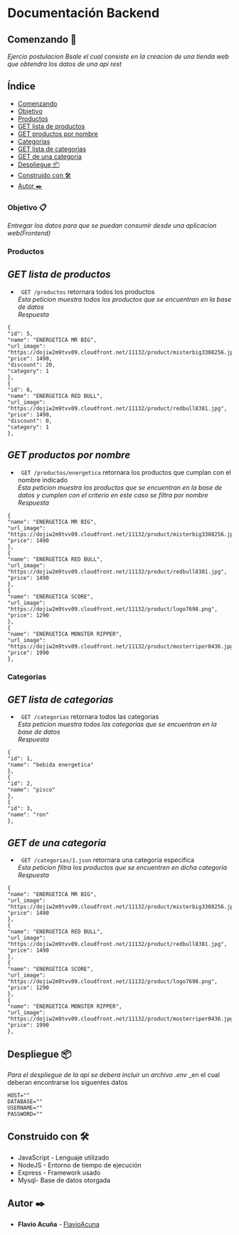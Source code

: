 # Documentación Backend



## Comenzando 🚀
_Ejercio postulacion Bsale el cual consiste en la creacion de una tienda web que obtendra los datos de una api rest_

## Índice
* [Comenzando](#Comenzando-)
* [Objetivo](#Objetivo-)
* [Productos](#Productos) 
* [GET lista de productos](#get-lista-de-productos)
* [GET productos por nombre](#get-productos-por-nombre)
* [Categorias](#Categorias)
* [GET lista de categorias](#get-lista-de-categorias)
* [GET de una categoria](#get--de-una-categoria)
* [Despliegue 📦](#despliegue-)
* [Construido con 🛠️](#construido-con-%EF%B8%8F)
* [Autor ✒️](#autor-%EF%B8%8F)


### Objetivo 📋

_Entregar los datos para que se puedan consumir desde una aplicacion web(Frontend)_

### Productos 

## _GET lista de productos_
- ``` GET /productos``` retornara todos los productos<br>
_Esta peticion muestra todos los productos que se encuentran en la base de datos_<br>
_Respuesta_
```
{
"id": 5,
"name": "ENERGETICA MR BIG",
"url_image": "https://dojiw2m9tvv09.cloudfront.net/11132/product/misterbig3308256.jpg",
"price": 1490,
"discount": 20,
"category": 1
},
{
"id": 6,
"name": "ENERGETICA RED BULL",
"url_image": "https://dojiw2m9tvv09.cloudfront.net/11132/product/redbull8381.jpg",
"price": 1490,
"discount": 0,
"category": 1
},
```
## _GET productos por nombre_
- ``` GET /productos/energetica``` retornara los productos que cumplan con el nombre indicado<br>
_Esta peticion muestra los productos que se encuentran en la base de datos y cumplen con el criterio en este caso se filtra por nombre_<br>
_Respuesta_
```
{
"name": "ENERGETICA MR BIG",
"url_image": "https://dojiw2m9tvv09.cloudfront.net/11132/product/misterbig3308256.jpg",
"price": 1490
},
{
"name": "ENERGETICA RED BULL",
"url_image": "https://dojiw2m9tvv09.cloudfront.net/11132/product/redbull8381.jpg",
"price": 1490
},
{
"name": "ENERGETICA SCORE",
"url_image": "https://dojiw2m9tvv09.cloudfront.net/11132/product/logo7698.png",
"price": 1290
},
{
"name": "ENERGETICA MONSTER RIPPER",
"url_image": "https://dojiw2m9tvv09.cloudfront.net/11132/product/mosterriper0436.jpg",
"price": 1990
},
```

### Categorias

## _GET lista de categorias_
- ``` GET /categorias``` retornara todos las categorias<br>
_Esta peticion muestra todos las categorias que se encuentran en la base de datos_<br>
_Respuesta_
```
{
"id": 1,
"name": "bebida energetica"
},
{
"id": 2,
"name": "pisco"
},
{
"id": 3,
"name": "ron"
},
```
## _GET  de una categoria_
- ``` GET /categorias/1.json``` retornara una categoria especifica<br>
_Esta peticion filtra los productos que se encuentren en dicha categoria_<br>
_Respuesta_
```
{
"name": "ENERGETICA MR BIG",
"url_image": "https://dojiw2m9tvv09.cloudfront.net/11132/product/misterbig3308256.jpg",
"price": 1490
},
{
"name": "ENERGETICA RED BULL",
"url_image": "https://dojiw2m9tvv09.cloudfront.net/11132/product/redbull8381.jpg",
"price": 1490
},
{
"name": "ENERGETICA SCORE",
"url_image": "https://dojiw2m9tvv09.cloudfront.net/11132/product/logo7698.png",
"price": 1290
},
{
"name": "ENERGETICA MONSTER RIPPER",
"url_image": "https://dojiw2m9tvv09.cloudfront.net/11132/product/mosterriper0436.jpg",
"price": 1990
},
```

## Despliegue 📦

_Para el despliegue de la api se debera incluir un archivo .env_
_en el cual deberan encontrarse los siguentes datos
```
HOST=""
DATABASE=""
USERNAME=""
PASSWORD=""
```

## Construido con 🛠️

* JavaScript - Lenguaje utilizado
* NodeJS - Entorno de tiempo de ejecución
* Express - Framework usado 
* Mysql- Base de datos otorgada

## Autor ✒️

* **Flavio Acuña** - [FlavioAcuna](https://github.com/FlavioAcuna)
